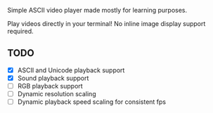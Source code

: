 Simple ASCII video player made mostly for learning purposes.

Play videos directly in your terminal! No inline image display support required.

## TODO
- [x] ASCII and Unicode playback support
- [x] Sound playback support
- [ ] RGB playback support
- [ ] Dynamic resolution scaling
- [ ] Dynamic playback speed scaling for consistent fps
